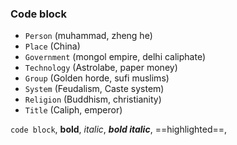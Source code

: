 ### Code block

- `Person` (muhammad, zheng he)
- `Place` (China)
- `Government` (mongol empire, delhi caliphate)
- `Technology` (Astrolabe, paper money)
- `Group` (Golden horde, sufi muslims)
- `System` (Feudalism, Caste system)
- `Religion` (Buddhism, christianity)
- `Title` (Caliph, emperor)

`code block`, **bold**, *italic*, ***bold italic***, ==highlighted==, 